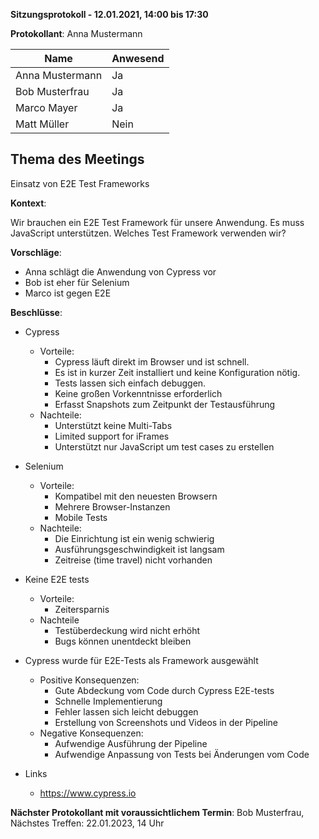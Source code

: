 **Sitzungsprotokoll - 12.01.2021, 14:00 bis 17:30**

**Protokollant**: Anna Mustermann



| **Name**        | **Anwesend** |
| --------------- | ------------ |
| Anna Mustermann | Ja           |
| Bob Musterfrau  | Ja           |
| Marco Mayer     | Ja           |
| Matt Müller     | Nein         |

## Thema des Meetings

Einsatz von E2E Test Frameworks

**Kontext**:

Wir brauchen ein E2E Test Framework für unsere Anwendung. Es muss JavaScript unterstützen. Welches Test Framework verwenden wir?

**Vorschläge**:

- Anna schlägt die Anwendung von Cypress vor
- Bob ist eher für Selenium
- Marco ist gegen E2E

**Beschlüsse**:


- Cypress
    - Vorteile: 
        - Cypress läuft direkt im Browser und ist schnell.
        - Es ist in kurzer Zeit installiert und keine Konfiguration nötig.
        - Tests lassen sich einfach debuggen.
        - Keine großen Vorkenntnisse erforderlich
        - Erfasst Snapshots zum Zeitpunkt der Testausführung
    - Nachteile:
        - Unterstützt keine Multi-Tabs
        - Limited support for iFrames
        - Unterstützt nur JavaScript um test cases zu erstellen

- Selenium
    - Vorteile:
        - Kompatibel mit den neuesten Browsern
        - Mehrere Browser-Instanzen
        - Mobile Tests
    - Nachteile:
        - Die Einrichtung ist ein wenig schwierig
        - Ausführungsgeschwindigkeit ist langsam
        - Zeitreise (time travel) nicht vorhanden

- Keine E2E tests
    - Vorteile:
        - Zeitersparnis
    - Nachteile
        - Testüberdeckung wird nicht erhöht
        - Bugs können unentdeckt bleiben

- Cypress wurde für E2E-Tests als Framework ausgewählt
    - Positive Konsequenzen:
        - Gute Abdeckung vom Code durch Cypress E2E-tests
        - Schnelle Implementierung
        - Fehler lassen sich leicht debuggen
        - Erstellung von Screenshots und Videos in der Pipeline
    - Negative Konsequenzen:
        - Aufwendige Ausführung der Pipeline
        - Aufwendige Anpassung von Tests bei Änderungen vom Code
- Links
    - https://www.cypress.io

**Nächster Protokollant mit voraussichtlichem Termin**: Bob Musterfrau, Nächstes Treffen: 22.01.2023, 14 Uhr

